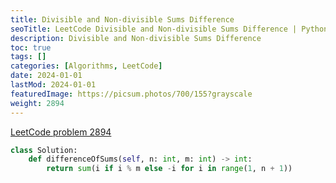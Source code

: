 ```yaml
---
title: Divisible and Non-divisible Sums Difference
seoTitle: LeetCode Divisible and Non-divisible Sums Difference | Python solution and explanation
description: Divisible and Non-divisible Sums Difference
toc: true
tags: []
categories: [Algorithms, LeetCode]
date: 2024-01-01
lastMod: 2024-01-01
featuredImage: https://picsum.photos/700/155?grayscale
weight: 2894
---
```


[LeetCode problem 2894](https://leetcode.com/problems/divisible-and-non-divisible-sums-difference/)

```python
class Solution:
    def differenceOfSums(self, n: int, m: int) -> int:
        return sum(i if i % m else -i for i in range(1, n + 1))

```
